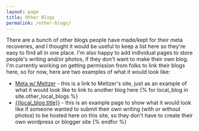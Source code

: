 ```yaml
---
layout: page
title: Other Blogs
permalink: /other-blogs/
---
```


There are a bunch of other blogs people have made/kept for their meta recoveries, and I thought it would be useful to keep a list here so they're easy to find all in one place. I'm also happy to add individual pages to store people's writing and/or photos, if they don't want to make their own blog. I'm currently working on getting permission from folks to link their blogs here, so for now, here are two examples of what it would look like:

- [Meta w/ Meltzer](https://themeltzerclinic.com/ftm-surgeries-procedures/) - this is a link to Meltzer's site, just as an example of what it would look like to link to another blog here
{% for local_blog in site.other_local_blogs %}
- [{{local_blog.title}}]({{local_blog.url}}) - this is an example page to show what it would look like if someone wanted to submit their own writing (with or without photos) to be hosted here on this site, so they don't have to create their own wordpress or blogger site
{% endfor %}
